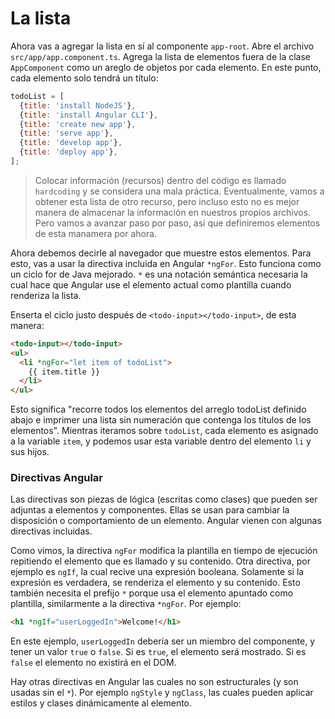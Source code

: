 # La lista

Ahora vas a agregar la lista en sí al componente  `app-root`. Abre el archivo `src/app/app.component.ts`. Agrega la lista de elementos fuera de la clase `AppComponent` como un areglo de objetos por cada elemento. En este punto, cada elemento solo tendrá un título:

```js
todoList = [
  {title: 'install NodeJS'},
  {title: 'install Angular CLI'},
  {title: 'create new app'},
  {title: 'serve app'},
  {title: 'develop app'},
  {title: 'deploy app'},
];
```

> Colocar información (recursos) dentro del código es llamado `hardcoding` y se considera una mala práctica. Eventualmente, vamos a obtener esta lista de otro recurso, pero incluso esto no es mejor manera de almacenar la información en nuestros propios archivos. Pero vamos a avanzar paso por paso, así que definiremos elementos de esta manamera por ahora.

Ahora debemos decirle al navegador que muestre estos elementos. Para esto, vas a usar la directiva incluida en Angular `*ngFor`. Esto funciona como un ciclo for de Java mejorado. `*` es una notación semántica necesaria la cual hace que Angular use el elemento actual como plantilla cuando renderiza la lista.

Enserta el ciclo justo después de `<todo-input></todo-input>`, de esta manera:

```html
<todo-input></todo-input>
<ul>
  <li *ngFor="let item of todoList">
    {{ item.title }}
  </li>
</ul>
```

Esto significa "recorre todos los elementos del arreglo todoList definido abajo e imprimer una lista sin numeración que contenga los títulos de los elementos". Mientras iteramos sobre `todoList`, cada elemento es asignado a la variable `item`, y podemos usar esta variable dentro del elemento `li` y sus hijos.

### Directivas Angular 

Las directivas son piezas de lógica (escritas como clases) que pueden ser adjuntas a elementos y componentes. Ellas se usan para cambiar la disposición o comportamiento de un elemento. Angular vienen con algunas directivas incluidas.

Como vimos, la directiva `ngFor` modifica la plantilla en tiempo de ejecución repitiendo el elemento que es llamado y su contenido. Otra directiva, por ejemplo es `ngIf`, la cual recive una expresión booleana. Solamente si la expresión es verdadera, se renderiza el elemento y su contenido. Esto también necesita el prefijo `*` porque usa el elemento apuntado como plantilla, similarmente a la directiva `*ngFor`. Por ejemplo:

```html
<h1 *ngIf="userLoggedIn">Welcome!</h1>
```

En este ejemplo, `userLoggedIn` debería ser un miembro del componente, y tener un valor `true` o `false`. Si es `true`, el elemento será mostrado. Si es `false` el elemento no existirá en el DOM.

Hay otras directivas en Angular las cuales no son estructurales (y son usadas sin el `*`). Por ejemplo `ngStyle` y `ngClass`, las cuales pueden aplicar estilos y clases dinámicamente al elemento. 
